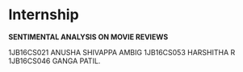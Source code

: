 # Internship

**SENTIMENTAL ANALYSIS ON MOVIE REVIEWS**

1JB16CS021 ANUSHA SHIVAPPA AMBIG
1JB16CS053 HARSHITHA R
1JB16CS046 GANGA PATIL.
